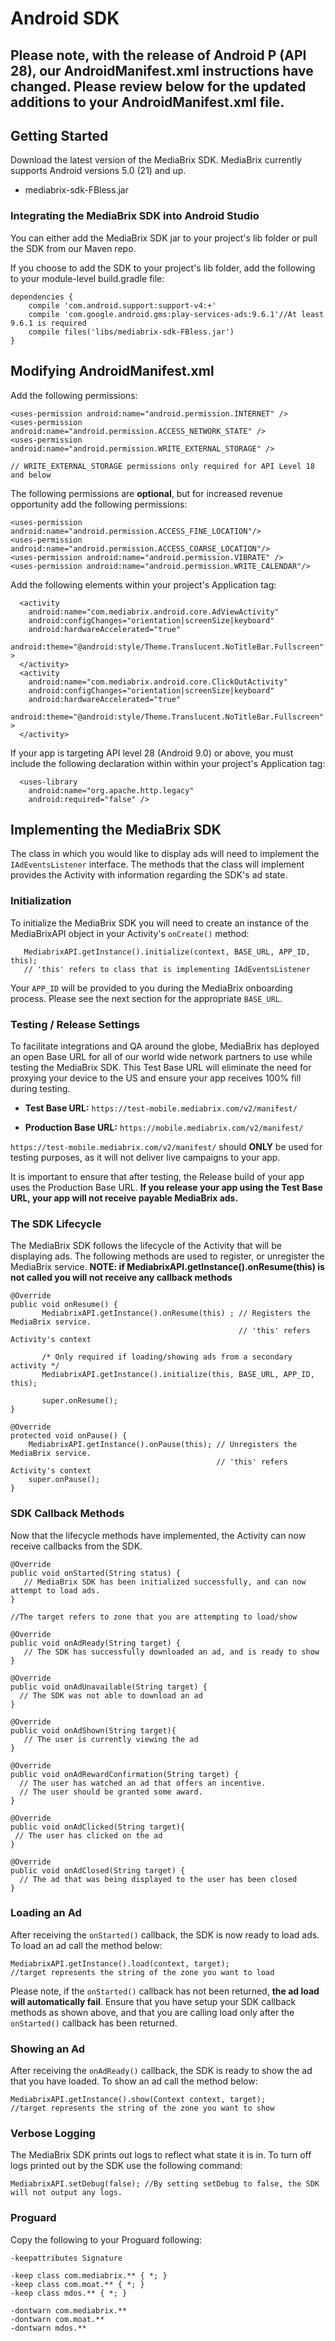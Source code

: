 # Android SDK
## Please note, with the release of Android P (API 28), our AndroidManifest.xml instructions have changed. Please review below for the updated additions to your AndroidManifest.xml file.

## Getting Started 

Download the latest version of the MediaBrix SDK. MediaBrix currently supports Android versions 5.0 (21) and up.
* mediabrix-sdk-FBless.jar

### Integrating the MediaBrix SDK into Android Studio
You can either add the MediaBrix SDK jar to your project's lib folder or pull the SDK from our Maven repo. 

If you choose to add the SDK to your project's lib folder, add the following to your module-level build.gradle file:

```
dependencies {
    compile 'com.android.support:support-v4:+'
    compile 'com.google.android.gms:play-services-ads:9.6.1'//At least 9.6.1 is required
    compile files('libs/mediabrix-sdk-FBless.jar')
}
```
## Modifying AndroidManifest.xml

Add the following permissions:
```
<uses-permission android:name="android.permission.INTERNET" />
<uses-permission android:name="android.permission.ACCESS_NETWORK_STATE" />
<uses-permission android:name="android.permission.WRITE_EXTERNAL_STORAGE" />

// WRITE_EXTERNAL_STORAGE permissions only required for API Level 18 and below
```

The following permissions are **optional**, but for increased revenue opportunity add the following permissions:
```
<uses-permission android:name="android.permission.ACCESS_FINE_LOCATION"/>
<uses-permission android:name="android.permission.ACCESS_COARSE_LOCATION"/>
<uses-permission android:name="android.permission.VIBRATE" />
<uses-permission android:name="android.permission.WRITE_CALENDAR"/>
```

Add the following elements within your project's Application tag:
```
  <activity
    android:name="com.mediabrix.android.core.AdViewActivity"
    android:configChanges="orientation|screenSize|keyboard"
    android:hardwareAccelerated="true"
    android:theme="@android:style/Theme.Translucent.NoTitleBar.Fullscreen" >
  </activity>
  <activity
    android:name="com.mediabrix.android.core.ClickOutActivity"
    android:configChanges="orientation|screenSize|keyboard"
    android:hardwareAccelerated="true"
    android:theme="@android:style/Theme.Translucent.NoTitleBar.Fullscreen" >
  </activity>
```
If your app is targeting API level 28 (Android 9.0) or above, you must include the following declaration within within your project's Application tag:
```
  <uses-library
    android:name="org.apache.http.legacy"
    android:required="false" />
```
    
## Implementing the MediaBrix SDK
 
The class in which you would like to display ads will need to implement the ``IAdEventsListener`` interface. The methods that the class will implement provides the Activity with information regarding the SDK's ad state. 


### Initialization

To initialize the MediaBrix SDK you will need to create an instance of the MediaBrixAPI object in your Activity's `onCreate()` method:
```
   MediabrixAPI.getInstance().initialize(context, BASE_URL, APP_ID, this); 
   // 'this' refers to class that is implementing IAdEventsListener
```
Your `APP_ID` will be provided to you during the MediaBrix onboarding process. Please see the next section for the appropriate `BASE_URL`.

### Testing / Release Settings

To facilitate integrations and QA around the globe, MediaBrix has deployed an open Base URL for all of our world wide network partners to use while testing the MediaBrix SDK. This Test Base URL will eliminate the need for proxying your device to the US and ensure your app receives 100% fill during testing.

* **Test Base URL:** `https://test-mobile.mediabrix.com/v2/manifest/`

* **Production Base URL:** `https://mobile.mediabrix.com/v2/manifest/`

`https://test-mobile.mediabrix.com/v2/manifest/` should **ONLY** be used for testing purposes, as it will not deliver live campaigns to your app.

It is important to ensure that after testing, the Release build of your app uses the Production Base URL. **If you release your app using the Test Base URL, your app will not receive payable MediaBrix ads.**


### The SDK Lifecycle 

The MediaBrix SDK follows the lifecycle of the Activity that will be displaying ads. The following methods are used to register, or unregister the MediaBrix service. **NOTE: if MediabrixAPI.getInstance().onResume(this) is not called you will not receive any callback methods**
```
@Override 
public void onResume() {
       MediabrixAPI.getInstance().onResume(this) ; // Registers the MediaBrix service. 
                                                   // 'this' refers Activity's context
       
       /* Only required if loading/showing ads from a secondary activity */
       MediabrixAPI.getInstance().initialize(this, BASE_URL, APP_ID, this);

       super.onResume();
} 
 
@Override
protected void onPause() {
    MediabrixAPI.getInstance().onPause(this); // Unregisters the MediaBrix service. 
                                              // 'this' refers Activity's context       
    super.onPause();
}

```

### SDK Callback Methods

Now that the lifecycle methods have implemented, the Activity can now receive callbacks from the SDK. 
```
@Override
public void onStarted(String status) {
   // MediaBrix SDK has been initialized successfully, and can now attempt to load ads.
}
 
//The target refers to zone that you are attempting to load/show 

@Override
public void onAdReady(String target) {
   // The SDK has successfully downloaded an ad, and is ready to show
}
 
@Override
public void onAdUnavailable(String target) {
  // The SDK was not able to download an ad
}

@Override
public void onAdShown(String target){
   // The user is currently viewing the ad
}
 
@Override
public void onAdRewardConfirmation(String target) {
  // The user has watched an ad that offers an incentive. 
  // The user should be granted some award. 
}

@Override
public void onAdClicked(String target){
 // The user has clicked on the ad
}
 
@Override
public void onAdClosed(String target) {
  // The ad that was being displayed to the user has been closed
}
```

### Loading an Ad
After receiving the `onStarted()` callback, the SDK is now ready to load ads. To load an ad call the method below:
```
MediabrixAPI.getInstance().load(context, target); 
//target represents the string of the zone you want to load
```
Please note, if the `onStarted()` callback has not been returned, **the ad load will automatically fail**. Ensure that you have setup your SDK callback methods as shown above, and that you are calling load only after the `onStarted()` callback has been returned.

### Showing an Ad
After receiving the `onAdReady()` callback, the SDK is ready to show the ad that you have loaded. To show an ad call the method below:
```
MediabrixAPI.getInstance().show(Context context, target); 
//target represents the string of the zone you want to show
```

### Verbose Logging
The MediaBrix SDK prints out logs to reflect what state it is in. To turn off logs printed out by the SDK use the following command:
```
MediabrixAPI.setDebug(false); //By setting setDebug to false, the SDK will not output any logs. 
```

### Proguard

Copy the following to your Proguard following:
```
-keepattributes Signature

-keep class com.mediabrix.** { *; }
-keep class com.moat.** { *; }
-keep class mdos.** { *; }

-dontwarn com.mediabrix.** 
-dontwarn com.moat.** 
-dontwarn mdos.** 
```
